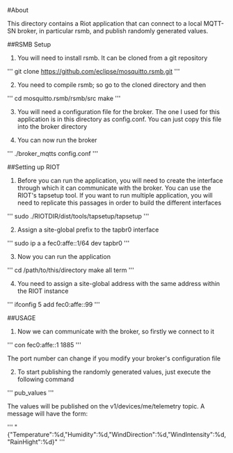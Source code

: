#About

This directory contains a Riot application that can connect to a local MQTT-SN broker, in particular rsmb, and publish randomly generated values.

##RSMB Setup

1. You will need to install rsmb. It can be cloned from a git repository

'''
git clone https://github.com/eclipse/mosquitto.rsmb.git
'''

2. You need to compile rsmb; so go to the  cloned directory and then

'''
cd mosquitto.rsmb/rsmb/src
make
'''

3. You will need a configuration file for the broker. The one I used for this application is in this directory as config.conf.
You can just copy this file into the broker directory

4. You can now run the broker

'''
./broker_mqtts config.conf
'''


##Setting up RIOT

1. Before you can run the application, you will need to create the interface through which it can communicate with the broker. You can use the RIOT's tapsetup tool. If you want to run multiple application, you will need to replicate this passages in order to build the different interfaces

'''
sudo ./RIOTDIR/dist/tools/tapsetup/tapsetup
'''

2. Assign a site-global prefix to the tapbr0 interface

'''
sudo ip a a fec0:affe::1/64 dev tapbr0
'''

3. Now you can run the application

'''
cd /path/to/this/directory
make all term
'''

4. You need to assign a site-global address with the same address within the RIOT instance

'''
ifconfig 5 add fec0:affe::99
'''


##USAGE

1. Now we can communicate with the broker, so firstly we connect to it

'''
con fec0:affe::1 1885
'''

The port number can change if you modify your broker's configuration file

2. To start publishing the randomly generated values, just execute the following command

'''
pub_values
'''

The values will be published on the v1/devices/me/telemetry topic. 
A message will have the form: 

'''
"{\"Temperature\":%d,\"Humidity\":%d,\"WindDirection\":%d,\"WindIntensity\":%d,\"RainHight\":%d}"
'''